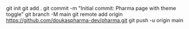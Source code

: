 git init
git add .
git commit -m "Initial commit: Pharma page with theme toggle"
git branch -M main
git remote add origin https://github.com/doukaspharma-dev/pharma.git
git push -u origin main
```[README.md](https://github.com/user-attachments/files/22078100/README.md)
